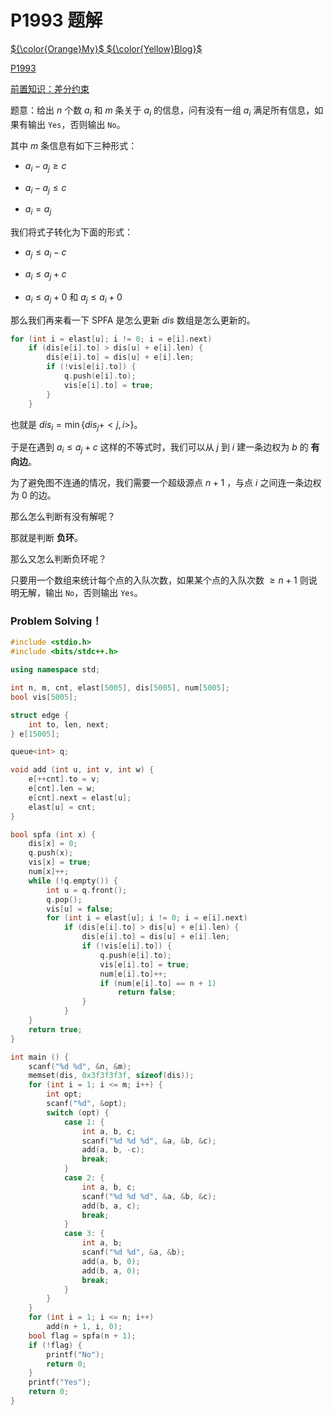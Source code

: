 # P1993 题解

[${\color{Orange}My}$ ${\color{Yellow}Blog}$](https://www.luogu.com.cn/blog/Sham-Devour/)

[P1993](https://www.luogu.com.cn/problem/P1993)

[前置知识：差分约束](https://www.luogu.com.cn/blog/Sham-Devour/ci-fen-yue-shu)

题意：给出 $n$ 个数 $a_{i}$ 和 $m$ 条关于 $a_{i}$ 的信息，问有没有一组 $a_{i}$ 满足所有信息，如果有输出 `Yes`，否则输出 `No`。

其中 $m$ 条信息有如下三种形式：

- $a_{i}-a_{j}\ge c$

- $a_{i}-a_{j}\le c$

- $a_{i}=a_{j}$

我们将式子转化为下面的形式：

- $a_{j}\le a_{i}-c$

- $a_{i}\le a_{j}+c$

- $a_{i}\le a_{j}+0$ 和 $a_{j}\le a_{i}+0$

那么我们再来看一下 SPFA 是怎么更新 $dis$ 数组是怎么更新的。

```cpp
for (int i = elast[u]; i != 0; i = e[i].next)
	if (dis[e[i].to] > dis[u] + e[i].len) {
		dis[e[i].to] = dis[u] + e[i].len;
		if (!vis[e[i].to]) {
			q.push(e[i].to);
			vis[e[i].to] = true;
		}
	}
```

也就是 $dis_{i}=\min\left\{dis_{j}+<j,i>\right\}$。

于是在遇到 $a_{i}\le a_{j}+c$ 这样的不等式时，我们可以从 $j$ 到 $i$ 建一条边权为 $b$ 的 **有向边**。

为了避免图不连通的情况，我们需要一个超级源点 $n+1$ ，与点 $i$ 之间连一条边权为 $0$ 的边。

那么怎么判断有没有解呢？

那就是判断 **负环**。

那么又怎么判断负环呢？

只要用一个数组来统计每个点的入队次数，如果某个点的入队次数 $\ge n+1$ 则说明无解，输出 `No`，否则输出 `Yes`。

### Problem Solving！

```cpp
#include <stdio.h>
#include <bits/stdc++.h>

using namespace std;

int n, m, cnt, elast[5005], dis[5005], num[5005];
bool vis[5005];

struct edge {
	int to, len, next;
} e[15005];

queue<int> q;

void add (int u, int v, int w) {
	e[++cnt].to = v;
	e[cnt].len = w;
	e[cnt].next = elast[u];
	elast[u] = cnt;
}

bool spfa (int x) {
	dis[x] = 0;
	q.push(x);
	vis[x] = true;
	num[x]++;
	while (!q.empty()) {
		int u = q.front();
		q.pop();
		vis[u] = false;
		for (int i = elast[u]; i != 0; i = e[i].next)
			if (dis[e[i].to] > dis[u] + e[i].len) {
				dis[e[i].to] = dis[u] + e[i].len;
				if (!vis[e[i].to]) {
					q.push(e[i].to);
					vis[e[i].to] = true;
					num[e[i].to]++;
					if (num[e[i].to] == n + 1)
						return false;
				}
			}
	}
	return true;
}

int main () {
	scanf("%d %d", &n, &m);
	memset(dis, 0x3f3f3f3f, sizeof(dis));
	for (int i = 1; i <= m; i++) {
		int opt;
		scanf("%d", &opt);
		switch (opt) {
			case 1: {
				int a, b, c;
				scanf("%d %d %d", &a, &b, &c);
				add(a, b, -c);
				break;
			}
			case 2: {
				int a, b, c;
				scanf("%d %d %d", &a, &b, &c);
				add(b, a, c);
				break;
			}
			case 3: {
				int a, b;
				scanf("%d %d", &a, &b);
				add(a, b, 0);
				add(b, a, 0);
				break;
			}
		}
	}
	for (int i = 1; i <= n; i++)
		add(n + 1, i, 0);
	bool flag = spfa(n + 1);
	if (!flag) {
		printf("No");
		return 0;
	}
	printf("Yes");
	return 0;
}
```